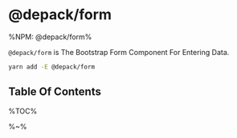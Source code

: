 # @depack/form

%NPM: @depack/form%

`@depack/form` is The Bootstrap Form Component For Entering Data.

```sh
yarn add -E @depack/form
```

## Table Of Contents

%TOC%

%~%